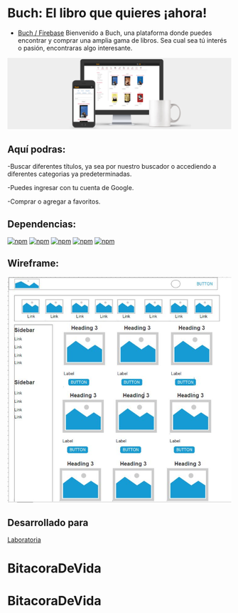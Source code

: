 # Buch: El libro que quieres ¡ahora! 

 * [Buch / Firebase](https://e-buch.firebaseapp.com/) 
 Bienvenido a Buch, una plataforma donde puedes encontrar y comprar una amplia gama de libros. Sea cual sea tú interés o pasión, encontraras algo interesante.
 
 ![alt text](https://github.com/ValeOlivares/buch/blob/master/public/BuchPresentation.jpg?raw=true)
 

## Aquí podras:
-Buscar diferentes títulos, ya sea por nuestro buscador o accediendo a diferentes categorias ya predeterminadas.

-Puedes ingresar con tu cuenta de Google.

-Comprar o agregar a favoritos.


## Dependencias:
[![npm](https://img.shields.io/badge/react-16.2.0-brightgreen.svg)]()
[![npm](https://img.shields.io/badge/prop--types-15.6.1-brightgreen.svg)]()
[![npm](https://img.shields.io/badge/react--bootstrap-0.32.1-brightgreen.svg)]()
[![npm](https://img.shields.io/badge/firebase-4.11.0-brightgreen.svg)]()
[![npm](https://img.shields.io/badge/react--redux-5.0.7-brightgreen.svg)]()

## Wireframe:
![alt text](https://github.com/ValeOlivares/buch/blob/master/public/wireframe.JPG?raw=true)

## Desarrollado para
[Laboratoria](http://laboratoria.la)
# BitacoraDeVida
# BitacoraDeVida

